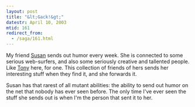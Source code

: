 ```yaml
---
layout: post
title: "&lt;Gack!&gt;"
datestr: April 10, 2003
mtid: 161
redirect_from:
  - /saga/161.html
---
```


My friend <a href="http://www.gack.com">Susan</a> sends out humor every week.  She is connected to some serious web-surfers, and also some seriously creative and tallented people.  Like <a href="http://www.techno-impressionist.com/">Tony</a> here, for one.  This collection of friends of hers sends her interesting stuff when they find it, and she forwards it.

Susan has that rarest of all mutant abilities: the ability to send out humor on the net that nobody has ever seen before.  The only time I've ever seen the stuff she sends out is when I'm the person that sent it to her.


